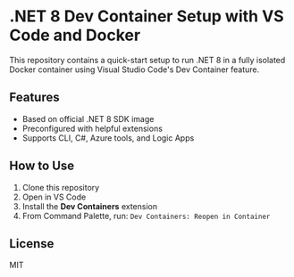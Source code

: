 # .NET 8 Dev Container Setup with VS Code and Docker

This repository contains a quick-start setup to run .NET 8 in a fully isolated Docker container using Visual Studio Code's Dev Container feature.

## Features
- Based on official .NET 8 SDK image
- Preconfigured with helpful extensions
- Supports CLI, C#, Azure tools, and Logic Apps

## How to Use
1. Clone this repository
2. Open in VS Code
3. Install the **Dev Containers** extension
4. From Command Palette, run: `Dev Containers: Reopen in Container`

## License
MIT
